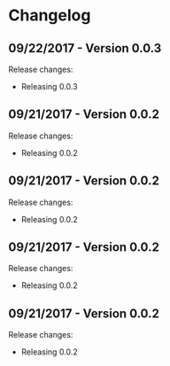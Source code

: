 # Changelog

## 09/22/2017 - Version 0.0.3

Release changes:

* Releasing 0.0.3


## 09/21/2017 - Version 0.0.2

Release changes:

* Releasing 0.0.2


## 09/21/2017 - Version 0.0.2

Release changes:

* Releasing 0.0.2


## 09/21/2017 - Version 0.0.2

Release changes:

* Releasing 0.0.2


## 09/21/2017 - Version 0.0.2

Release changes:

* Releasing 0.0.2
